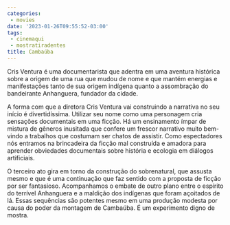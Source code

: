 ```yaml
---
categories:
 - movies
date: '2023-01-26T09:55:52-03:00'
tags:
 - cinemaqui
 - mostratiradentes
title: Cambaúba
---
```


Cris Ventura é uma documentarista que adentra em uma aventura histórica sobre a origem de uma rua que mudou de nome e que mantém energias e manifestações tanto de sua origem indígena quanto a assombração do bandeirante Anhanguera, fundador da cidade.

A forma com que a diretora Cris Ventura vai construindo a narrativa no seu início é divertidíssima. Utilizar seu nome como uma personagem cria sensações documentais em uma ficção. Há um ensinamento ímpar de mistura de gêneros inusitada que confere um frescor narrativo muito bem-vindo a trabalhos que costumam ser chatos de assistir. Como espectadores nós entramos na brincadeira da ficção mal construída e amadora para aprender obviedades documentais sobre história e ecologia em diálogos artificiais.

O terceiro ato gira em torno da construção do sobrenatural, que assusta mesmo e que é uma continuação que faz sentido com a proposta de ficção por ser fantasioso. Acompanhamos o embate de outro plano entre o espírito do terrível Anhanguera e a maldição dos indígenas que foram açoitados de lá. Essas sequências são potentes mesmo em uma produção modesta por causa do poder da montagem de Cambaúba. É um experimento digno de mostra.
